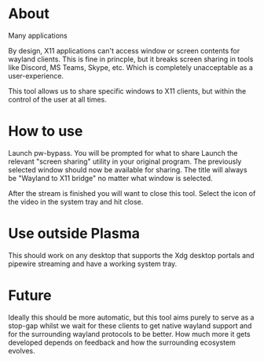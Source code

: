 # About

Many applications

By design, X11 applications can't access window or screen contents for wayland clients. This is fine in princple, but it breaks screen sharing in tools like Discord, MS Teams, Skype, etc. Which is completely unacceptable as a user-experience.

This tool allows us to share specific windows to X11 clients, but within the control of the user at all times.

# How to use

Launch pw-bypass. You will be prompted for what to share
Launch the relevant "screen sharing" utility in your original program. The previously selected window should now be available for sharing. The title will always be "Wayland to X11 bridge" no matter what window is selected.

After the stream is finished you will want to close this tool. Select the icon of the video in the system tray and hit close.

# Use outside Plasma

This should work on any desktop that supports the Xdg desktop portals and pipewire streaming and have a working system tray.

# Future

Ideally this should be more automatic, but this tool aims purely to serve as a stop-gap whilst we wait for these clients to get native wayland support and for the surrounding wayland protocols to be better. How much more it gets developed depends on feedback and how the surrounding ecosystem evolves.

